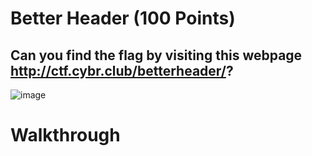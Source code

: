 # Better Header (100 Points)
## Can you find the flag by visiting this webpage http://ctf.cybr.club/betterheader/?

![image](https://user-images.githubusercontent.com/99063625/158114952-33f0118c-0fe6-49de-a3bc-488ed92a062a.png)

# Walkthrough
